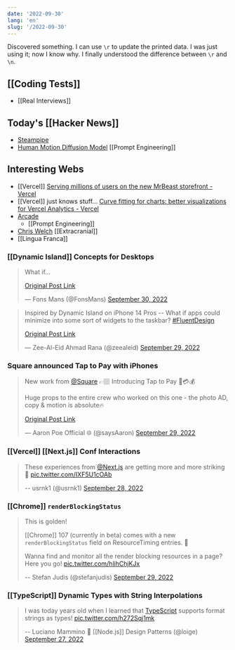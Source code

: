 ```yaml
---
date: '2022-09-30'
lang: 'en'
slug: '/2022-09-30'
---
```


Discovered something.
I can use `\r` to update the printed data.
I was just using it; now I know why.
I finally understood the difference between `\r` and `\n`.

## [[Coding Tests]]

- [[Real Interviews]]

## Today's [[Hacker News]]

- [Steampipe](https://steampipe.io/)
- [Human Motion Diffusion Model](https://guytevet.github.io/mdm-page/) [[Prompt Engineering]]

## Interesting Webs

- [[Vercel]] [Serving millions of users on the new MrBeast storefront - Vercel](https://vercel.com/blog/serving-millions-of-users-on-the-new-mrbeast-storefront)
- [[Vercel]] just knows stuff... [Curve fitting for charts: better visualizations for Vercel Analytics - Vercel](https://vercel.com/blog/curve-fitting-for-charts-better-visualizations-for-vercel-analytics)
- [Arcade](https://www.arcade.software/)
  - [[Prompt Engineering]]
- [Chris Welch](https://chriswelch.co/) [[Extracranial]]
- [[Lingua Franca]]

### [[Dynamic Island]] Concepts for Desktops

<blockquote class="twitter-tweet">

What if...

[Original Post Link](https://t.co/RIFh3OYn8d)

&mdash; Fons Mans (@FonsMans) [September 30, 2022](https://twitter.com/FonsMans/status/1575666743795716096?ref_src=twsrc%5Etfw)

</blockquote>

<blockquote class="twitter-tweet">

Inspired by Dynamic Island on iPhone 14 Pros -- What if apps could minimize into some sort of widgets to the taskbar? [#FluentDesign](https://twitter.com/hashtag/FluentDesign?src=hash&ref_src=twsrc%5Etfw)

[Original Post Link](https://t.co/ud3a3UzXii)

&mdash; Zee-Al-Eid Ahmad Rana (@zeealeid) [September 29, 2022](https://twitter.com/zeealeid/status/1575501472917204992?ref_src=twsrc%5Etfw)

</blockquote>

### Square announced Tap to Pay with iPhones

<blockquote class="twitter-tweet">

New work from [@Square](https://twitter.com/Square?ref_src=twsrc%5Etfw) 👉🏽 Introducing Tap to Pay 📱💳💰

Huge props to the entire crew who worked on this one - the photo AD, copy &amp; motion is absolute🔥

[Original Post Link](https://t.co/wCcVpZTNU2)

&mdash; Aaron Poe Official 🌐 (@saysAaron) [September 29, 2022](https://twitter.com/saysAaron/status/1575288347584446470?ref_src=twsrc%5Etfw)

</blockquote>

### [[Vercel]] [[Next.js]] Conf Interactions

> These experiences from [@Next.js](https://twitter.com/nextjs?ref_src=twsrc%5Etfw) are getting more and more striking 🖤 [pic.twitter.com/IXF5U1cOAb](https://t.co/IXF5U1cOAb)
>
> -- usrnk1 (@usrnk1) [September 28, 2022](https://twitter.com/usrnk1/status/1575160233739296769?ref_src=twsrc%5Etfw)

### [[Chrome]] `renderBlockingStatus`

> This is golden!
>
> [[Chrome]] 107 (currently in beta) comes with a new `renderBlockingStatus` field on ResourceTiming entries. 👏
>
> Wanna find and monitor all the render blocking resources in a page? Here you go! [pic.twitter.com/hlihChjKJx](https://t.co/hlihChjKJx)
>
> -- Stefan Judis (@stefanjudis) [September 29, 2022](https://twitter.com/stefanjudis/status/1575600243277955072?ref_src=twsrc%5Etfw)

### [[TypeScript]] Dynamic Types with String Interpolations

> I was today years old when I learned that [TypeScript](https://twitter.com/hashtag/TypeScript?src=hash&ref_src=twsrc%5Etfw) supports format strings as types! [pic.twitter.com/h272Sqj1mk](https://t.co/h272Sqj1mk)
>
> -- Luciano Mammino 📕 [[Node.js]] Design Patterns (@loige) [September 27, 2022](https://twitter.com/loige/status/1574800290481672194?ref_src=twsrc%5Etfw)

